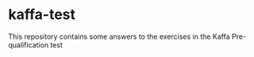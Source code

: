# kaffa-test
This repository contains some answers to the exercises in the Kaffa Pre-qualification test 
